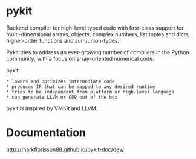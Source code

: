 pykit
=====

Backend compiler for high-level typed code with first-class support for
multi-dimensional arrays, objects, complex numbers, list tuples and dicts,
higher-order functions and sum/union-types.

Pykit tries to address an ever-growing number of compilers in the Python
community, with a focus on array-oriented numerical code.

pykit:

    * lowers and optimizes intermediate code
    * produces IR that can be mapped to any desired runtime
    * tries to be independent from platform or high-level language
    * can generate LLVM or C89 out of the box

pykit is inspired by VMKit and LLVM.

Documentation
=============
http://markflorisson88.github.io/pykit-doc/dev/
